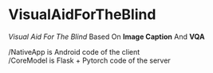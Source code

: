 # VisualAidForTheBlind
*Visual Aid For The Blind* Based On **Image Caption** And **VQA**

/NativeApp is Android code of the client
<br>
/CoreModel is Flask + Pytorch code of the server